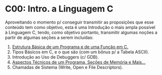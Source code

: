 # C00: Intro. a Linguagem C

Aproveitando o momento p/ conseguir transmitir as proposições que esse conteúdo tem como objetivo, esta é uma Introdução o mais ampla possível à Linguagem C, tendo, como objetivo portanto, transmitir algumas noções a partir de algumas seções a serem incluídas:

1. [Estrutura Básica de um Programa e de uma Função em C.](/C00_Content/intro_c.md)
2. Tipos Básicos em C, e o que são (com um bônus p/ a Tabela ASCII).
3. Introdução ao Uso de Debuggers (c/ GDB).
4. [Aspectos Técnicos de um Programa, Seções de Memória e Mais...](/C00_Content/prog_struct.md)
5. Chamadas de Sistema (Write, Open e File Descriptors).